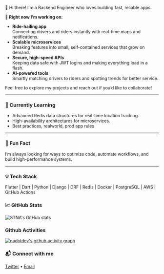 👋 Hi there! I’m a Backend Engineer who loves building fast, reliable apps.

**🔭 Right now I’m working on:**
- **Ride-hailing app**  
  Connecting drivers and riders instantly with real-time maps and notifications.
- **Scalable microservices**  
  Breaking features into small, self-contained services that grow on demand.
- **Secure, high-speed APIs**  
  Keeping data safe with JWT logins and making everything load in a flash.
- **AI-powered tools**  
  Smartly matching drivers to riders and spotting trends for better service.

Feel free to explore my projects and reach out if you’d like to collaborate!

---

### 🌱 Currently Learning
- Advanced Redis data structures for real-time location tracking.  
- High-availability architectures for microservices.  
- Best practices, realworld, prod app rules

---

### 🚀 Fun Fact
I’m always looking for ways to optimize code, automate workflows, and build high-performance systems.

---

### 💡 Tech Stack
Flutter | Dart | Python | Django | DRF | Redis | Docker | PostgreSQL | AWS | GitHub Actions

### 📈 GitHub Stats
![STNA's GitHub stats](https://github-readme-stats.vercel.app/api?username=nadotdev&show_icons=true&theme=radical)

### Github Activities
[![nadotdev's github activity graph](https://github-readme-activity-graph.vercel.app/graph?username=nadotdev&theme=xcode)](https://github.com/nadotdev/)

### 📬 Connect with me
[Twitter](https://twitter.com/yourhandle) • [Email](mailto:you@example.com)
